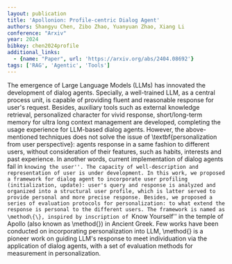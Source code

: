 ```yaml
---
layout: publication
title: 'Apollonion: Profile-centric Dialog Agent'
authors: Shangyu Chen, Zibo Zhao, Yuanyuan Zhao, Xiang Li
conference: "Arxiv"
year: 2024
bibkey: chen2024profile
additional_links:
  - {name: "Paper", url: 'https://arxiv.org/abs/2404.08692'}
tags: ['RAG', 'Agentic', 'Tools']
---
```

The emergence of Large Language Models (LLMs) has innovated the development
of dialog agents. Specially, a well-trained LLM, as a central process unit, is
capable of providing fluent and reasonable response for user's request.
Besides, auxiliary tools such as external knowledge retrieval, personalized
character for vivid response, short/long-term memory for ultra long context
management are developed, completing the usage experience for LLM-based dialog
agents. However, the above-mentioned techniques does not solve the issue of
\textbf\{personalization from user perspective\}: agents response in a same
fashion to different users, without consideration of their features, such as
habits, interests and past experience. In another words, current implementation
of dialog agents fail in ``knowing the user''. The capacity of well-description
and representation of user is under development. In this work, we proposed a
framework for dialog agent to incorporate user profiling (initialization,
update): user's query and response is analyzed and organized into a structural
user profile, which is latter served to provide personal and more precise
response. Besides, we proposed a series of evaluation protocols for
personalization: to what extend the response is personal to the different
users.
  The framework is named as \method\{\}, inspired by inscription of ``Know
Yourself'' in the temple of Apollo (also known as \method\{\}) in Ancient Greek.
Few works have been conducted on incorporating personalization into LLM,
\method\{\} is a pioneer work on guiding LLM's response to meet individuation via
the application of dialog agents, with a set of evaluation methods for
measurement in personalization.
